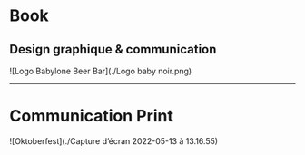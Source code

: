 # Book

## Design graphique & communication

![Logo Babylone Beer Bar](./Logo baby noir.png)

---
# Communication Print

![Oktoberfest](./Capture d’écran 2022-05-13 à 13.16.55)


